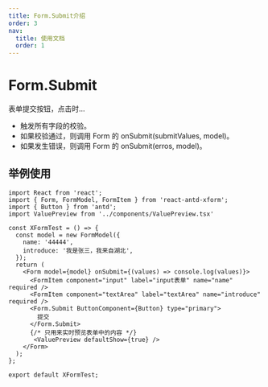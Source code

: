 ```yaml
---
title: Form.Submit介绍
order: 3
nav:
  title: 使用文档
  order: 1
---
```


# Form.Submit

表单提交按钮，点击时...

- 触发所有字段的校验。
- 如果校验通过，则调用 Form 的 onSubmit(submitValues, model)。
- 如果发生错误，则调用 Form 的 onSubmit(erros, model)。


## 举例使用

```tsx
import React from 'react';
import { Form, FormModel, FormItem } from 'react-antd-xform';
import { Button } from 'antd';
import ValuePreview from '../components/ValuePreview.tsx'

const XFormTest = () => {
  const model = new FormModel({
    name: '44444',
    introduce: '我是张三，我来自湖北',
  });
  return (
    <Form model={model} onSubmit={(values) => console.log(values)}>
      <FormItem component="input" label="input表单" name="name" required />
      <FormItem component="textArea" label="textArea" name="introduce" required />
      <Form.Submit ButtonComponent={Button} type="primary">
        提交
      </Form.Submit>
      {/* 只用来实时预览表单中的内容 */}
       <ValuePreview defaultShow={true} />
    </Form>
  );
};

export default XFormTest;

```
